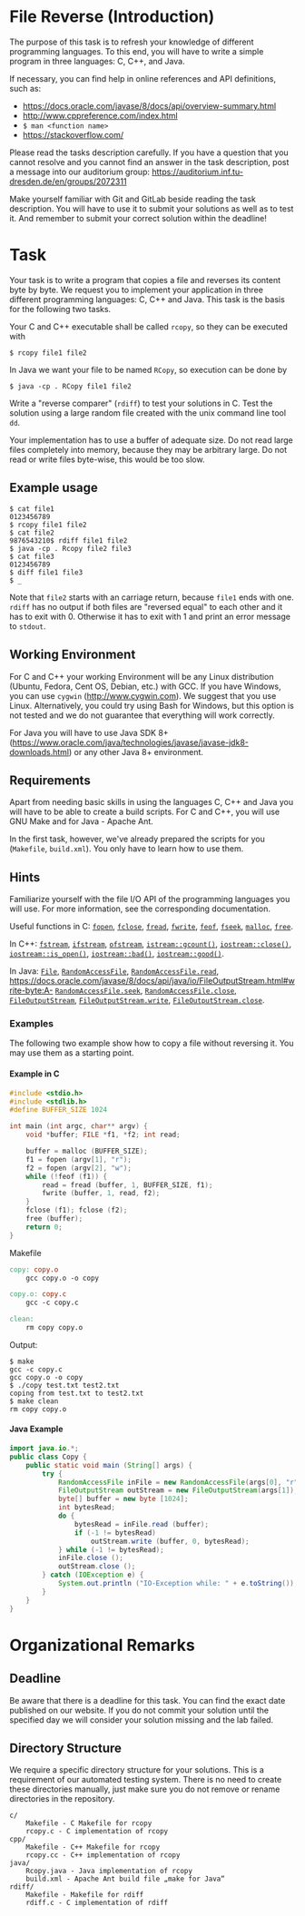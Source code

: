 # File Reverse (Introduction)

The purpose of this task is to refresh your knowledge of different programming languages.
To this end, you will have to write a simple program in three languages: C, C++, and Java.

If necessary, you can find help in online references and
API definitions, such as:
* https://docs.oracle.com/javase/8/docs/api/overview-summary.html
* http://www.cppreference.com/index.html
* `$ man <function name>`
* https://stackoverflow.com/

Please read the tasks description carefully. If you have a question that you cannot resolve and you cannot find an answer in the task description, post a message into our auditorium group: https://auditorium.inf.tu-dresden.de/en/groups/2072311

Make yourself familiar with Git and GitLab beside reading the task description. You will have to use it to submit your solutions as well as to test it. And remember to submit your correct solution within the deadline!

# Task

Your task is to write a program that copies a file and reverses its content byte by byte. We request you to implement your application in three different programming
languages: C, C++ and Java. This task is the basis for the following two tasks.

Your C and C++ executable shall be called `rcopy`, so they can be executed with

```shell script
$ rcopy file1 file2
```

In Java we want your file to be named `RCopy`, so execution can be done by

```shell script
$ java -cp . RCopy file1 file2
```

Write a "reverse comparer" (`rdiff`) to test your solutions in C. Test the solution using a large random file created with the unix command line tool `dd`.

Your implementation has to use a buffer of adequate size. Do not read large files completely into
memory, because they may be arbitrary large. Do not read or write files byte-wise, this would be too slow.

## Example usage

```shell script
$ cat file1
0123456789
$ rcopy file1 file2
$ cat file2
9876543210$ rdiff file1 file2
$ java -cp . Rcopy file2 file3
$ cat file3
0123456789
$ diff file1 file3
$ _
```

Note that `file2` starts with an carriage return, because `file1` ends with one. `rdiff` has no output if
both files are "reversed equal" to each other and it has to exit with 0. Otherwise it has to exit with 1
and print an error message to `stdout`.

## Working Environment

For C and C++ your working Environment will be any Linux distribution (Ubuntu, Fedora, Cent OS, Debian, etc.) with
GCC. If you have Windows, you can use `cygwin` (http://www.cygwin.com). We suggest that you use Linux. Alternatively, you could try using Bash for Windows, but this option is not tested and we do not guarantee that everything will work correctly.

For Java you will have to use Java SDK 8+ (https://www.oracle.com/java/technologies/javase/javase-jdk8-downloads.html) or any other Java 8+ environment.

## Requirements

Apart from needing basic skills in using the languages C, C++ and Java you will have to be able to create a build scripts.
For C and C++, you will use GNU Make and for Java - Apache Ant.

In the first task, however, we've already prepared the scripts for you (`Makefile`, `build.xml`). You only have to learn how to use them.

## Hints

Familiarize yourself with the file I/O API of the programming languages you will use.
For more information, see the corresponding documentation.

Useful functions in C:
[`fopen`](https://www.cplusplus.com/reference/cstdio/fopen/), 
[`fclose`](https://www.cplusplus.com/reference/cstdio/fclose/), 
[`fread`](https://www.cplusplus.com/reference/cstdio/fread/), 
[`fwrite`](https://www.cplusplus.com/reference/cstdio/fwrite/), 
[`feof`](https://www.cplusplus.com/reference/cstdio/feof/), 
[`fseek`](https://www.cplusplus.com/reference/cstdio/fseek/), 
[`malloc`](https://www.cplusplus.com/reference/cstdlib/malloc/), 
[`free`](https://www.cplusplus.com/reference/cstdlib/free/).

In C++:
[`fstream`](https://www.cplusplus.com/reference/fstream/fstream/), 
[`ifstream`](https://www.cplusplus.com/reference/fstream/ifstream/), 
[`ofstream`](https://www.cplusplus.com/reference/fstream/ofstream/), 
[`istream::gcount()`](https://www.cplusplus.com/reference/istream/istream/gcount/),
[`iostream::close()`](https://www.cplusplus.com/reference/fstream/fstream/close/),
[`iostream::is_open()`](https://www.cplusplus.com/reference/fstream/fstream/is_open/),
[`iostream::bad()`](https://www.cplusplus.com/reference/ios/ios/bad/),
[`iostream::good()`](https://www.cplusplus.com/reference/ios/ios/good/).

In Java:
[`File`](https://docs.oracle.com/javase/8/docs/api/java/nio/file/Files.html), 
[`RandomAccessFile`](https://docs.oracle.com/javase/8/docs/api/java/io/RandomAccessFile.html), 
[`RandomAccessFile.read`](https://docs.oracle.com/javase/8/docs/api/java/io/RandomAccessFile.html#read--), https://docs.oracle.com/javase/8/docs/api/java/io/FileOutputStream.html#write-byte:A-
[`RandomAccessFile.seek`](https://docs.oracle.com/javase/8/docs/api/java/io/RandomAccessFile.html#seek-long-), 
[`RandomAccessFile.close`](https://docs.oracle.com/javase/8/docs/api/java/io/RandomAccessFile.html#close--), 
[`FileOutputStream`](https://docs.oracle.com/javase/8/docs/api/java/io/FileOutputStream.html), 
[`FileOutputStream.write`](https://docs.oracle.com/javase/8/docs/api/java/io/FileOutputStream.html#write-byte:A-), 
[`FileOutputStream.close`](https://docs.oracle.com/javase/8/docs/api/java/io/FileOutputStream.html#close--).

### Examples

The following two example show how to copy a file without reversing it. You may use them as a starting
point.

#### Example in C

```c
#include <stdio.h>
#include <stdlib.h>
#define BUFFER_SIZE 1024

int main (int argc, char** argv) {
    void *buffer; FILE *f1, *f2; int read;

    buffer = malloc (BUFFER_SIZE);
    f1 = fopen (argv[1], "r");
    f2 = fopen (argv[2], "w");
    while (!feof (f1)) {
        read = fread (buffer, 1, BUFFER_SIZE, f1);
        fwrite (buffer, 1, read, f2);
    }
    fclose (f1); fclose (f2);
    free (buffer);
    return 0;
}
```

Makefile
```makefile
copy: copy.o
    gcc copy.o -o copy

copy.o: copy.c
    gcc -c copy.c

clean:
    rm copy copy.o
```

Output:
```shell script
$ make
gcc -c copy.c
gcc copy.o -o copy
$ ./copy test.txt test2.txt
coping from test.txt to test2.txt
$ make clean
rm copy copy.o
```

#### Java Example

```java
import java.io.*;
public class Copy {
    public static void main (String[] args) {
        try {
            RandomAccessFile inFile = new RandomAccessFile(args[0], "r");
            FileOutputStream outStream = new FileOutputStream(args[1]);
            byte[] buffer = new byte [1024];
            int bytesRead;
            do {
                bytesRead = inFile.read (buffer);
                if (-1 != bytesRead)
                    outStream.write (buffer, 0, bytesRead);
            } while (-1 != bytesRead);
            inFile.close ();
            outStream.close ();
        } catch (IOException e) {
            System.out.println ("IO-Exception while: " + e.toString());
        }
    }
}
```

# Organizational Remarks

## Deadline

Be aware that there is a deadline for this task.
You can find the exact date published on our website.
If you do not commit your solution until the specified day we will consider your solution missing and the lab failed.

## Directory Structure

We require a specific directory structure for your solutions.
This is a requirement of our automated testing system.
There is no need to create these directories manually, just make sure you do not remove or rename directories in the repository.

```
c/
    Makefile - C Makefile for rcopy
    rcopy.c - C implementation of rcopy
cpp/
    Makefile - C++ Makefile for rcopy
    rcopy.cc - C++ implementation of rcopy
java/
    Rcopy.java - Java implementation of rcopy
    build.xml - Apache Ant build file „make for Java“
rdiff/
    Makefile - Makefile for rdiff
    rdiff.c - C implementation of rdiff
```
